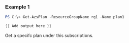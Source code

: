 ### Example 1
```powershell
PS C:\> Get-AzsPlan -ResourceGroupName rg1 -Name plan1

{{ Add output here }}
```

Get a specifc plan under this subscriptions.